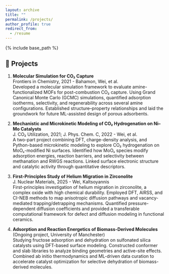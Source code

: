 ```yaml
---
layout: archive
title: ""
permalink: /projects/
author_profile: true
redirect_from:
  - /resume
---
```


{% include base_path %}

🚀 Projects
------
1.  **Molecular Simulation for CO₂ Capture** <br> 
   Frontiers in Chemistry, 2021 - Bahamon, Wei, et al. <br> 
   Developed a molecular simulation framework to evaluate amine-functionalized MOFs for post-combustion CO₂ capture. Using Grand Canonical Monte Carlo (GCMC) simulations, quantified adsorption isotherms, selectivity, and regenerability across several amine configurations. Established structure–property relationships and laid the groundwork for future ML-assisted design of porous adsorbents.

2.  **Mechanistic and Microkinetic Modeling of CO₂ Hydrogenation on Ni–Mo Catalysts** <br> 
   J. CO₂ Utilization, 2021; J. Phys. Chem. C, 2022 - Wei, et al. <br> 
   A two-part project combining DFT, charge-density analysis, and Python-based microkinetic modeling to explore CO₂ hydrogenation on MoOₓ-modified Ni surfaces. Identified how MoOₓ species modify adsorption energies, reaction barriers, and selectivity between methanation and RWGS reactions. Linked surface electronic structure and catalytic activity through quantitative descriptors.

3.  **First-Principles Study of Helium Migration in Zirconolite** <br> 
   J. Nuclear Materials, 2025 - Wei, Kaltsoyannis <br> 
   First-principles investigation of helium migration in zirconolite, a complex oxide with high chemical durability. Employed DFT, AIRSS, and CI-NEB methods to map anisotropic diffusion pathways and vacancy-mediated trapping/detrapping mechanisms. Quantified pressure-dependent diffusion coefficients and provided a transferable computational framework for defect and diffusion modeling in functional ceramics. 

4.  **Adsorption and Reaction Energetics of Biomass-Derived Molecules** <br> 
   (Ongoing project, University of Manchester) <br> 
   Studying fructose adsorption and dehydration on sulfonated silica catalysts using DFT-based surface modeling. Constructed conformer and slab libraries to analyze binding geometries and active-site effects. Combined ab initio thermodynamics and ML-driven data curation to accelerate catalyst optimization for selective dehydration of biomass-derived molecules.

